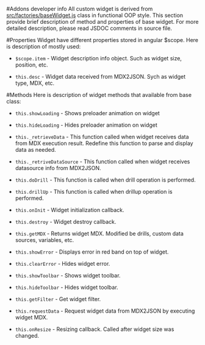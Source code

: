 #Addons developer info
All custom widget is derived from [src/factories/baseWidget.js](src/factories/baseWidget.js) class in functional OOP style.
This section provide brief description of method and properties of base widget.
For more detailed description, please read JSDOC comments in source file.

#Properties
Widget have different properties stored in angular $scope. Here is description of mostly used:
 
 * `$scope.item` - Widget description info object. Such as widget size, position, etc.
 
 * `this.desc` - Widget data received from MDX2JSON. Sych as widget type, MDX, etc.
 
#Methods
Here is description of widget methods that available from base class:
 
 * `this.showLoading` - Shows preloader animation on widget
 
 * `this.hideLoading` - Hides preloader animation on widget
 
 * `this._retrieveData` - This function called when widget receives data from MDX execution result. 
 Redefine this function to parse and display data as needed.
  
 * `this._retriveDataSource` - This function called when widget receives datasource info from MDX2JSON.
  
 * `this.doDrill` - This function is called when drill operation is performed.
 
 * `this.drillUp` - This function is called when drillup operation is performed.
 
 * `this.onInit` - Widget initialization callback.
 
 * `this.destroy` - Widget destroy callback.
 
 * `this.getMDX` - Returns widget MDX. Modified be drills, custom data sources, variables, etc.
 
 * `this.showError` - Displays error in red band on top of widget.
  
 * `this.clearError` - Hides widget error.
 
 * `this.showToolbar` - Shows widget toolbar.
 
 * `this.hideToolbar` - Hides widget toolbar.
 
 * `this.getFilter` - Get widget filter.
 
 * `this.requestData` - Request widget data from MDX2JSON by executing widget MDX.
 
 * `this.onResize` - Resizing callback. Called after widget size was changed. 
 
 
 
 